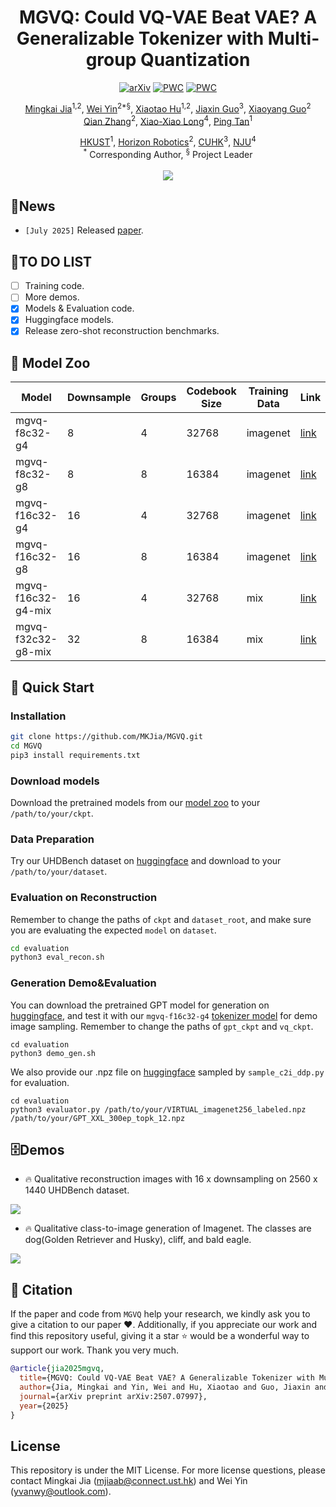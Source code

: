 <div align="center">

<h1>MGVQ: Could VQ-VAE Beat VAE? A Generalizable Tokenizer with Multi-group Quantization</h1>

[![arXiv](https://img.shields.io/badge/ArXiv-2507.07997-%23840707.svg)](https://arxiv.org/abs/2507.07997) 
[![PWC](https://img.shields.io/endpoint.svg?url=https://paperswithcode.com/badge/mgvq-could-vq-vae-beat-vae-a-generalizable/image-reconstruction-on-imagenet)](https://paperswithcode.com/sota/image-reconstruction-on-imagenet?p=mgvq-could-vq-vae-beat-vae-a-generalizable)
[![PWC](https://img.shields.io/endpoint.svg?url=https://paperswithcode.com/badge/mgvq-could-vq-vae-beat-vae-a-generalizable/image-reconstruction-on-ultra-high-resolution)](https://paperswithcode.com/sota/image-reconstruction-on-ultra-high-resolution?p=mgvq-could-vq-vae-beat-vae-a-generalizable)

[Mingkai Jia](https://scholar.google.com/citations?user=fcpTdvcAAAAJ&hl=zh-CN)<sup>1,2</sup>, [Wei Yin](https://yvanyin.net/)<sup>2*§</sup>, [Xiaotao Hu](https://huxiaotaostasy.github.io/)<sup>1,2</sup>, [Jiaxin Guo](https://wrld.github.io/)<sup>3</sup>, [Xiaoyang Guo](https://xy-guo.github.io/)<sup>2</sup><br>
[Qian Zhang](https://scholar.google.com.hk/citations?hl=zh-CN&user=pCY-bikAAAAJ)<sup>2</sup>, [Xiao-Xiao Long](https://www.xxlong.site/)<sup>4</sup>, [Ping Tan](https://scholar.google.com/citations?user=XhyKVFMAAAAJ&hl=en)<sup>1</sup><br>

[HKUST](https://hkust.edu.hk/)<sup>1</sup>, [Horizon Robotics](https://en.horizon.auto/)<sup>2</sup>, [CUHK](https://cuhk.edu.hk/)<sup>3</sup>, [NJU](https://www.nju.edu.cn/)<sup>4</sup><br>
<sup>*</sup> Corresponding Author, <sup>§</sup> Project Leader
<br><br><image src="./assets/teaser.png"/>
</div>


## 🚀News

- ```[July 2025]``` Released [paper](https://arxiv.org/abs/2507.07997).

## 🔨TO DO LIST
- [ ] Training code.
- [ ] More demos.
- [x] Models & Evaluation code.
- [x] Huggingface models.
- [x] Release zero-shot reconstruction benchmarks.

## 🙈 Model Zoo
| Model | Downsample | Groups | Codebook Size | Training Data | Link |
|---|---|---|---|---|---|
|mgvq-f8c32-g4|8|4|32768|imagenet| [link](https://huggingface.co/mkjia/MGVQ/blob/main/mgvq_f8c32_g4.pt) |
|mgvq-f8c32-g8|8|8|16384|imagenet| [link](https://huggingface.co/mkjia/MGVQ/blob/main/mgvq_f8c32_g8.pt) |
|mgvq-f16c32-g4|16|4|32768|imagenet| [link](https://huggingface.co/mkjia/MGVQ/blob/main/mgvq_f16c32_g4.pt) |
|mgvq-f16c32-g8|16|8|16384|imagenet| [link](https://huggingface.co/mkjia/MGVQ/blob/main/mgvq_f16c32_g8.pt) |
|mgvq-f16c32-g4-mix|16|4|32768|mix| [link](https://huggingface.co/mkjia/MGVQ/blob/main/mgvq_f16c32_g4_mix.pt) |
|mgvq-f32c32-g8-mix|32|8|16384|mix| [link](https://huggingface.co/mkjia/MGVQ/blob/main/mgvq_f32c32_g8_mix.pt) |

## 🔑 Quick Start
<a id="quick start"></a>

### Installation

```bash
git clone https://github.com/MKJia/MGVQ.git
cd MGVQ
pip3 install requirements.txt
```

### Download models
Download the pretrained models from our [model zoo](https://huggingface.co/mkjia/MGVQ/tree/main) to your `/path/to/your/ckpt`.

### Data Preparation
Try our UHDBench dataset on [huggingface](https://huggingface.co/datasets/mkjia/UHDBench/tree/main) and download to your `/path/to/your/dataset`.

### Evaluation on Reconstruction
Remember to change the paths of `ckpt` and `dataset_root`, and make sure you are evaluating the expected `model` on `dataset`.
```bash
cd evaluation
python3 eval_recon.sh
```

### Generation Demo&Evaluation
You can download the pretrained GPT model for generation on [huggingface](https://huggingface.co/datasets/mkjia/MGVQ/blob/main/MGVQ_GPT_XXL.pt), and test it with our `mgvq-f16c32-g4` [tokenizer model](https://huggingface.co/mkjia/MGVQ/blob/main/mgvq_f16c32_g4.pt) for demo image sampling. Remember to change the paths of `gpt_ckpt` and `vq_ckpt`. 
```
cd evaluation
python3 demo_gen.sh
```
We also provide our .npz file on [huggingface](https://huggingface.co/datasets/mkjia/MGVQ/blob/main/GPT_XXL_300ep_topk_12.npz) sampled by `sample_c2i_ddp.py` for evaluation.
```
cd evaluation
python3 evaluator.py /path/to/your/VIRTUAL_imagenet256_labeled.npz /path/to/your/GPT_XXL_300ep_topk_12.npz
```


## 🗄️Demos
- 🔥 Qualitative reconstruction images with $16$ x downsampling on $2560$ x $1440$ UHDBench dataset. 

<image src="./assets/qual_recon.png"/>

- 🔥 Qualitative class-to-image generation of Imagenet. The classes are dog(Golden Retriever and Husky), cliff, and bald eagle.

<image src="./assets/qual_gen.png"/>

## 📌 Citation

If the paper and code from `MGVQ` help your research, we kindly ask you to give a citation to our paper ❤️. Additionally, if you appreciate our work and find this repository useful, giving it a star ⭐️ would be a wonderful way to support our work. Thank you very much.

```bibtex
@article{jia2025mgvq,
  title={MGVQ: Could VQ-VAE Beat VAE? A Generalizable Tokenizer with Multi-group Quantization},
  author={Jia, Mingkai and Yin, Wei and Hu, Xiaotao and Guo, Jiaxin and Guo, Xiaoyang and Zhang, Qian and Long, Xiao-Xiao and Tan, Ping},
  journal={arXiv preprint arXiv:2507.07997},
  year={2025}
}
```

## License

This repository is under the MIT License. For more license questions, please contact Mingkai Jia (mjiaab@connect.ust.hk) and Wei Yin (yvanwy@outlook.com).

